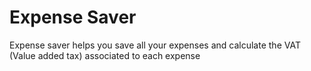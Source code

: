 # Expense Saver 
Expense saver helps you save all your expenses and calculate the VAT (Value added tax) associated to each expense